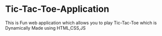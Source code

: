 # Tic-Tac-Toe-Application
This is Fun web application which allows you to play Tic-Tac-Toe which is Dynamically Made using HTML,CSS,JS
